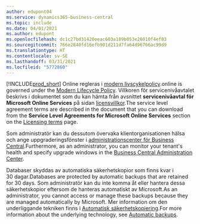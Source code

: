 ```yaml
---
author: edupont04
ms.service: dynamics365-business-central
ms.topic: include
ms.date: 04/01/2021
ms.author: edupont
ms.openlocfilehash: dc1c27bd31420eeac603a189b053e26010f4ef83
ms.sourcegitcommit: 766e2840fd16efb901d211d7fa64d96766ac99d9
ms.translationtype: HT
ms.contentlocale: sv-SE
ms.lasthandoff: 03/31/2021
ms.locfileid: "5772860"
---
```

[!INCLUDE[prod_short](prod_short.md)] <span data-ttu-id="aecd9-101">Online regleras i [modern livscykelpolicy](https://support.microsoft.com/help/30881/modern-lifecycle-policy).</span><span class="sxs-lookup"><span data-stu-id="aecd9-101">online is governed under the [Modern Lifecycle Policy](https://support.microsoft.com/help/30881/modern-lifecycle-policy).</span></span> <span data-ttu-id="aecd9-102">Villkoren för servicenivåavtalet beskrivs i dokumentet som du kan hämta från avsnittet **servicenivåavtal för Microsoft Online Services** på sidan [licensvillkor](https://www.microsoft.com/licensing/product-licensing/products).</span><span class="sxs-lookup"><span data-stu-id="aecd9-102">The service level agreement terms are described in the document that you can download from the **Service Level Agreements for Microsoft Online Services** section on the [Licensing terms](https://www.microsoft.com/licensing/product-licensing/products) page.</span></span>  

<span data-ttu-id="aecd9-103">Som administratör kan du dessutom övervaka klientorganisationen hälsa och ange uppgraderingsfönster i [administrationscenter för Business Central](/dynamics365/business-central/dev-itpro/administration/tenant-admin-center).</span><span class="sxs-lookup"><span data-stu-id="aecd9-103">Furthermore, as an administrator, you can monitor your tenant's health and specify upgrade windows in the [Business Central Administration Center](/dynamics365/business-central/dev-itpro/administration/tenant-admin-center).</span></span>  

<span data-ttu-id="aecd9-104">Databaser skyddas av automatiska säkerhetskopior som finns kvar i 30 dagar.</span><span class="sxs-lookup"><span data-stu-id="aecd9-104">Databases are protected by automatic backups that are retained for 30 days.</span></span> <span data-ttu-id="aecd9-105">Som administratör kan du inte komma åt eller hantera dessa säkerhetskopior eftersom de hanteras automatiskt av Microsoft.</span><span class="sxs-lookup"><span data-stu-id="aecd9-105">As an administrator, you cannot access or manage these backups because they are managed automatically by Microsoft.</span></span> <span data-ttu-id="aecd9-106">Mer information om den underliggande tekniken finns i [Automatisk säkerhetskopiering](/azure/sql-database/sql-database-automated-backups).</span><span class="sxs-lookup"><span data-stu-id="aecd9-106">For more information about the underlying technology, see [Automatic backups](/azure/sql-database/sql-database-automated-backups).</span></span>  
